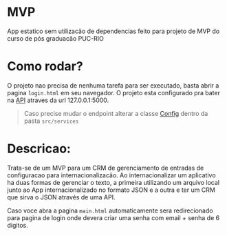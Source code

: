 # MVP 

App estatico sem utilizacão de dependencias feito para projeto de MVP do curso de pós graduacão PUC-RIO

# Como rodar?

O projeto nao precisa de nenhuma tarefa para ser executado, basta abrir a pagina `login.html` em seu navegador. 
O projeto esta configurado pra bater na [API](https://github.com/ommeirelles/crmi) atraves da url 127.0.0.1:5000. 
> Caso precise mudar o endpoint alterar a classe [Config](./src/services/config.js) dentro da pasta `src/services`

# Descricao: 

Trata-se de um MVP para um CRM de gerenciamento de entradas de configuracao para internacionalizacão. Ao internacionalizar um aplicativo ha duas formas de gerenciar o texto, a primeira utilizando um arquivo local junto ao App internacionalizado no formato JSON e a outra e ter um CRM que sirva o JSON através de uma API. 

Caso voce abra a pagina `main.html` automaticamente sera redirecionado para pagina de login onde devera criar uma senha com email + senha de 6 digitos.